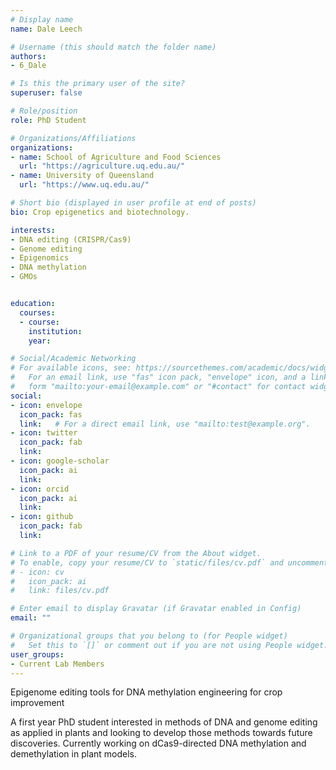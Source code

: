 ```yaml
---
# Display name
name: Dale Leech

# Username (this should match the folder name)
authors:
- 6_Dale

# Is this the primary user of the site?
superuser: false

# Role/position
role: PhD Student

# Organizations/Affiliations
organizations:
- name: School of Agriculture and Food Sciences
  url: "https://agriculture.uq.edu.au/"
- name: University of Queensland
  url: "https://www.uq.edu.au/"

# Short bio (displayed in user profile at end of posts)
bio: Crop epigenetics and biotechnology.

interests:
- DNA editing (CRISPR/Cas9)
- Genome editing
- Epigenomics
- DNA methylation
- GMOs


education:
  courses:
  - course:
    institution:
    year:

# Social/Academic Networking
# For available icons, see: https://sourcethemes.com/academic/docs/widgets/#icons
#   For an email link, use "fas" icon pack, "envelope" icon, and a link in the
#   form "mailto:your-email@example.com" or "#contact" for contact widget.
social:
- icon: envelope
  icon_pack: fas
  link:   # For a direct email link, use "mailto:test@example.org".
- icon: twitter
  icon_pack: fab
  link:
- icon: google-scholar
  icon_pack: ai
  link:
- icon: orcid
  icon_pack: ai
  link:
- icon: github
  icon_pack: fab
  link:

# Link to a PDF of your resume/CV from the About widget.
# To enable, copy your resume/CV to `static/files/cv.pdf` and uncomment the lines below.  
# - icon: cv
#   icon_pack: ai
#   link: files/cv.pdf

# Enter email to display Gravatar (if Gravatar enabled in Config)
email: ""

# Organizational groups that you belong to (for People widget)
#   Set this to `[]` or comment out if you are not using People widget.  
user_groups:
- Current Lab Members
---
```

Epigenome editing tools for DNA methylation engineering for crop improvement

A first year PhD student interested in methods of DNA and genome editing as applied in plants and looking to develop those methods towards future discoveries. Currently working on dCas9-directed DNA methylation and demethylation in plant models.

